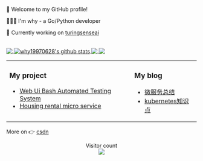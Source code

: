 
🎉 Welcome to my GitHub profile!

👨🏻‍💻 I'm why - a Go/Python developer 

🏪 Currently working on [turingsenseai](https://www.turingsenseai.com/) 



<br>

<a href="https://github.com/why19970628">
  <img align="center" src="https://github-readme-stats.vercel.app/api/top-langs/?username=why19970628&theme=dark&hide_langs_below=1" />
</a>

<a href="https://github.com/why19970628">
 <img align="center" src="https://github-readme-stats.vercel.app/api?username=why19970628&show_icons=true&theme=dark&line_height=27" alt="why19970628's github stats"/>
</a>


<a href="https://github.com/why19970628/why19970628">
  <img align="center" src="https://github-readme-stats.vercel.app/api/pin/?username=why19970628&repo=why19970628&theme=dark" />
</a>

<a href="https://github.com/why19970628/Python_Crawler">
 <img align="center" src="https://github-readme-stats.vercel.app/api/pin/?username=why19970628&repo=Python_Crawler&theme=dark" />
</a>

<br>



<table><tr><td valign="top">

### My project
<!-- project starts -->
* [Web Ui Bash Automated Testing System](https://github.com/why19970628/houston)
* [Housing rental micro service](https://github.com/why19970628/home-micro)
<!-- project ends -->
</td><td valign="top">

### My blog
<!-- blog starts -->
* [微服务总结](https://blog.csdn.net/weixin_43746433/article/details/110149345)
* [kubernetes知识点](https://blog.csdn.net/weixin_43746433/article/details/107718793)

<!-- blog ends -->

<!-- </td><td valign="top"> -->


</td></tr></table>

More on 👉
[csdn](https://blog.csdn.net/weixin_43746433)



<p align="center"> 
  Visitor count<br>
  <img src="https://cdn.jsdelivr.net/gh/yangchuansheng/yangchuansheng/assets/count.svg" />
</p>

